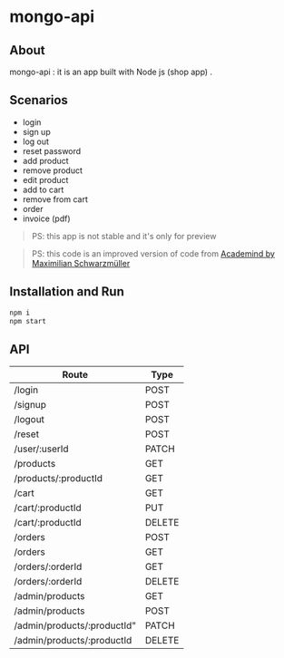 # mongo-api

## About
mongo-api : it is an app built with Node js (shop app) .

## Scenarios 

- login
- sign up
- log out
- reset password 
- add product
- remove product
- edit product
- add to cart
- remove from cart
- order
- invoice (pdf)
 
 
> PS: this app is not stable and it's only for  preview

> PS: this code is an improved version of code from [Academind by Maximilian Schwarzmüller](https://www.udemy.com/course/nodejs-the-complete-guide/)
 
## Installation and Run

```sh
npm i
npm start
```
 
## API

| Route | Type |
| ------ | ------ |
| /login |  POST |
| /signup | POST |
| /logout | POST |
| /reset | POST |
| /user/:userId | PATCH |
| /products |  GET |
| /products/:productId | GET |
| /cart | GET |
| /cart/:productId | PUT |
| /cart/:productId | DELETE |
| /orders |  POST |
| /orders | GET |
| /orders/:orderId | GET |
| /orders/:orderId | DELETE |
| /admin/products | GET |
| /admin/products |  POST |
| /admin/products/:productId" | PATCH |
| /admin/products/:productId | DELETE |
 
 
